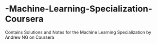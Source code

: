 # -Machine-Learning-Specialization-Coursera
Contains Solutions and Notes for the Machine Learning Specialization by Andrew NG on Coursera
